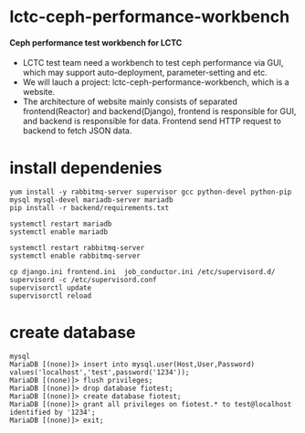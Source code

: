 # lctc-ceph-performance-workbench
#### Ceph performance test workbench for LCTC

- LCTC test team need a workbench to test ceph performance via GUI, which may support auto-deployment, parameter-setting and etc.
- We will lauch a project: lctc-ceph-performance-workbench, which is a website.
- The architecture of website mainly consists of separated frontend(Reactor) and backend(Django), frontend is responsible for GUI, and backend is responsible for data. Frontend send HTTP request to backend to fetch JSON data.

# install dependenies
```
yum install -y rabbitmq-server supervisor gcc python-devel python-pip mysql mysql-devel mariadb-server mariadb
pip install -r backend/requirements.txt

systemctl restart mariadb
systemctl enable mariadb

systemctl restart rabbitmq-server
systemctl enable rabbitmq-server

cp django.ini frontend.ini  job_conductor.ini /etc/supervisord.d/
supervisord -c /etc/supervisord.conf
supervisorctl update
supervisorctl reload
```

# create database
```
mysql
MariaDB [(none)]> insert into mysql.user(Host,User,Password) values('localhost','test',password('1234'));
MariaDB [(none)]> flush privileges;
MariaDB [(none)]> drop database fiotest;
MariaDB [(none)]> create database fiotest;
MariaDB [(none)]> grant all privileges on fiotest.* to test@localhost identified by '1234';
MariaDB [(none)]> exit;
```


